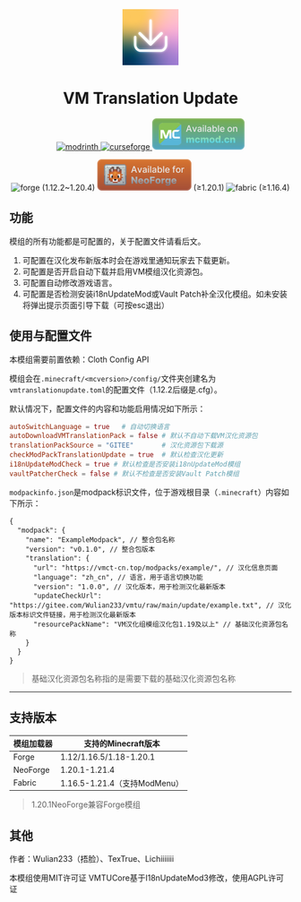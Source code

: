 <div align="center"> 
   <img height="100px" width="100px" alt="logo" src="./common/src/main/resources/assets/vmtranslationupdate/icon.png"/> 
   <h1>VM Translation Update</h1>

<a href="https://modrinth.com/project/vmupdate/">
<img alt="modrinth" height="56" src="https://cdn.jsdelivr.net/npm/@intergrav/devins-badges@3/assets/cozy/available/modrinth_vector.svg">
</a>
<a href="https://www.curseforge.com/minecraft/mc-mods/vmtranslationupdate">
<img alt="curseforge" height="56" src="https://cdn.jsdelivr.net/npm/@intergrav/devins-badges@3/assets/cozy/available/curseforge_vector.svg">
</a>
<a href="https://www.mcmod.cn/class/11203.html">
<img alt="mcmod.cn" height="56" src="https://raw.githubusercontent.com/KessokuTeaTime/Badges-Extra/main/assets/cozy/available/mcmodcn_vector.svg">
</a>

<img alt="forge" height="56" src="https://cdn.jsdelivr.net/npm/@intergrav/devins-badges@3/assets/cozy/supported/forge_vector.svg"> (1.12.2~1.20.4)
<img alt="neoforge" height="56" src="https://raw.githubusercontent.com/KessokuTeaTime/Badges-Extra/main/assets/cozy/supported/neoforge_vector.svg"> (≥1.20.1)
<img alt="fabric" height="56" src="https://cdn.jsdelivr.net/npm/@intergrav/devins-badges@3/assets/cozy/supported/fabric_vector.svg"> (≥1.16.4)
</div>

## 功能

模组的所有功能都是可配置的，关于配置文件请看后文。

1. 可配置在汉化发布新版本时会在游戏里通知玩家去下载更新。
2. 可配置是否开启自动下载并启用VM模组汉化资源包。
3. 可配置自动修改游戏语言。
4. 可配置是否检测安装i18nUpdateMod或Vault Patch补全汉化模组。如未安装将弹出提示页面引导下载（可按esc退出）

## 使用与配置文件

本模组需要前置依赖：Cloth Config API

模组会在`.minecraft/<mcversion>/config/`文件夹创建名为`vmtranslationupdate.toml`的配置文件（1.12.2后缀是.cfg）。

默认情况下，配置文件的内容和功能启用情况如下所示：
```toml
autoSwitchLanguage = true   # 自动切换语言
autoDownloadVMTranslationPack = false # 默认不自动下载VM汉化资源包
translationPackSource = "GITEE"       # 汉化资源包下载源
checkModPackTranslationUpdate = true  # 默认检查汉化更新
i18nUpdateModCheck = true # 默认检查是否安装i18nUpdateMod模组
vaultPatcherCheck = false # 默认不检查是否安装Vault Patch模组
```

`modpackinfo.json`是modpack标识文件，位于游戏根目录（`.minecraft`）内容如下所示：
```json5
{
  "modpack": {
    "name": "ExampleModpack", // 整合包名称
    "version": "v0.1.0", // 整合包版本
    "translation": {
      "url": "https://vmct-cn.top/modpacks/example/", // 汉化信息页面
      "language": "zh_cn", // 语言，用于语言切换功能
      "version": "1.0.0", // 汉化版本，用于检测汉化最新版本
      "updateCheckUrl": "https://gitee.com/Wulian233/vmtu/raw/main/update/example.txt", // 汉化版本标识文件链接，用于检测汉化最新版本
      "resourcePackName": "VM汉化组模组汉化包1.19及以上" // 基础汉化资源包名称
    }
  }
}
```

> 基础汉化资源包名称指的是需要下载的基础汉化资源包名称

--- 

## 支持版本

| 模组加载器    | 支持的Minecraft版本           |
|----------|--------------------------|
| Forge    | 1.12/1.16.5/1.18-1.20.1  |
| NeoForge | 1.20.1-1.21.4            |
| Fabric   | 1.16.5-1.21.4（支持ModMenu） |

> 1.20.1NeoForge兼容Forge模组

## 其他
作者：Wulian233（捂脸）、TexTrue、Lichiiiiiii

本模组使用MIT许可证
VMTUCore基于I18nUpdateMod3修改，使用AGPL许可证
